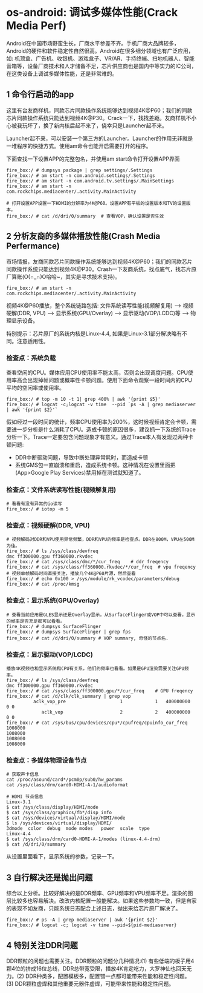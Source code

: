 # os-android: 调试多媒体性能(Crack Media Perf)

Android在中国市场野蛮生长，厂商水平参差不齐。手机厂商大品牌较多，Android的硬件和软件稳定性自然很高。Android在很多细分领域也有广泛应用，如: 机顶盒、广告机、收银机、游戏盒子、VR/AR、手持终端、扫地机器人、智能音箱等，设备厂商技术和人才储备不足，芯片供应商也是国内中等实力的IC公司，在这类设备上调试多媒体性能，还是非常难的。

## 1 命令行启动的app

这里有台友商样机，同款芯片同款操作系统能够达到视频4K@P60；我们的同款芯片同款操作系统只能达到视频4K@P30。Crack一下，找找差距。友商样机不小心被我玩坏了，换了新内核后起不来了，侥幸只是Launcher起不来。

Launcher起不来，可以安装一个第三方的Launcher。Launcher的作用无非就是一堆程序的快捷方式。使用am命令也能开启需要打开的程序。

下面查找一下设置APP的完整包名，并使用am start命令打开设置APP界面

```shell
fire_box:/ # dumpsys package | grep settings/.Settings
fire_box:/ # am start -n com.android.settings/.Settings
fire_box:/ # am start -n com.android.tv.settings/.MainSettings
fire_box:/ # am start -n com.rockchips.mediacenter/.activity.MainActivity

# 打开设置APP设置一下HDMI的分辨率为4K@P60。设置APP有平板的设置版本和TV的设置版本。
fire_box:/ # cat /d/dri/0/summary  # 查看VOP，确认设置是否生效
```

## 2 分析友商的多媒体播放性能(Crash Media Perfermance)

市场情报，友商同款芯片同款操作系统能够达到视频4K@P60；我们的同款芯片同款操作系统只能达到视频4K@P30。Crash一下友商系统，找点底气，找芯片原厂算账(O(∩_∩)O哈哈~，其实是寻求技术支持)。

```shell
fire_box:/ # am start -n com.rockchips.mediacenter/.activity.MainActivity
```

视频4K@P60播放，整个系统链路包括: 文件系统读写性能(视频解复用) --> 视频硬解(DDR, VPU) --> 显示系统(GPU/Overlay) --> 显示驱动(VOP/LCDC)等 --> 物理显示设备。

特别提示：芯片原厂的系统内核是Linux-4.4, 如果是Linux-3.1部分解决略有不同。注意适用性。

### 检查点：系统负载

查看空闲的CPU。媒体应用CPU使用率不能太高，否则会出现调度问题。CPU使用率高会出现掉帧问题或概率性卡顿问题。使用下面命令观察一段时间内的CPU平均的空闲率或使用率。

```shell
fire_box:/ # top -m 10 -t 1| grep 400% | awk '{print $5}'
fire_box:/ # logcat -c;logcat -v time  --pid `ps -A | grep mediaserver | awk '{print $2}'`
```

假如经过一段时间的统计，频率CPU使用率为200%，这时候视频肯定会卡顿，需要进一步分析是什么消耗了CPU。造成卡顿的原因很多，建议抓一下系统的Trace分析一下。Trace一定要包含问题现象才有意义。通过Trace本人有发现过两种卡顿问题:

- DDR中断驱动问题，导致中断处理异常耗时，而造成卡顿
- 系统GMS包一直崩溃和重启，造成系统卡顿。这种情况在设置里面把(App>Google Play Services)禁用掉在测试就知道了。

### 检查点：文件系统读写性能(视频解复用)

```shell
# 看看有没有异常的io读写
fire_box:/ # iotop -m 5
```

### 检查点：视频硬解(DDR, VPU)

```shell
# 视频解码对DDR和VPU使用异常频繁，DDR和VPU的频率是检查点。DDR在800M，VPU在500M为佳。
fire_box:/ # ls /sys/class/devfreq
dmc ff300000.gpu ff360000.rkvdec
fire_box:/ # cat /sys/class/dmc/*/cur_freq    # ddr freqency
fire_box:/ # cat /sys/class/ff360000.rkvdec/*/cur_freq  # vpu freqency
# 视频单帧解码时间直接关注，播放几个4K@P60片源，然后查看
fire_box:/ # echo 0x100 > /sys/module/rk_vcodec/parameters/debug
fire_box:/ # cat /proc/kmsg
```

### 检查点：显示系统(GPU/Overlay)

```shell
# 查看当前应用是GLES显示还是Overlay显示。从SurfaceFlinger或VOP中可以查看。显示的帧率是否充足都可以看看。
fire_box:/ # dumpsys SurfaceFlinger
fire_box:/ # dumpsys SurfaceFlinger | grep fps
fire_box:/ # cat /d/dri/0/summary # VOP summary, 奇怪的节点名.
```

### 检查点：显示驱动(VOP/LCDC)

```shell
播放4K视频也和显示系统和CPU有关系，他们的频率也看看。如果是GPU渲染需要关注GPU频率。
fire_box:/ # ls /sys/class/devfreq
dmc ff300000.gpu ff360000.rkvdec
fire_box:/ # cat /sys/class/ff300000.gpu/*/cur_freq    # GPU freqency
fire_box:/ # cat /d/clk/clk_summary | grep vop
          aclk_vop_pre                    1            1   400000000          0 0
             aclk_vop                     2            2   400000000          0 0
fire_box:/ # cat /sys/bus/cpu/devices/cpu*/cpufreq/cpuinfo_cur_freq
1008000
1008000
1008000
1008000
```

### 检查点：多媒体物理设备节点

```shell
# 获取声卡信息
cat /proc/asound/card*/pcm0p/sub0/hw_params
cat /sys/class/drm/card0-HDMI-A-1/audioformat

# HDMI 节点信息
Linux-3.1
$ cat /sys/class/display/HDMI/mode
$ cat /sys/class/graphics/fb*/disp_info
$ cat /sys/devices/virtual/display/HDMI/mode
$ ls /sys/devices/virtual/display/HDMI/
3dmode  color  debug  mode modes   power  scale  type
Linux-4.4
$ cat /sys/class/drm/card0-HDMI-A-1/modes (linux-4.4-drm)
$ cat /d/dri/0/summary
```

从设置里面看下，显示系统的参数，记录一下。

## 3 自行解决还是抛出问题

综合以上分析。比较好解决的是DDR频率、GPU频率和VPU频率不足。渲染的图层比较多也容易解决。改改内核配置一般能解决。如果这些参数均一致，但是自家的表现不如友商，只能系统日志配合上述日志，抛出来给芯片原厂解决了。

```shell
fire_box:/ # ps -A | grep mediaserver | awk '{print $2}'
fire_box:/ # logcat -c; logcat -v time --pid=${pid-mediaserver}
```

## 4 特别关注DDR问题

DDR颗粒的问题也需要关注。DDR颗粒的问题分几种情况:(1) 有些低端的板子用4颗4位的拼成16位总线，DDR总带宽受限，播放4K肯定吃力，大罗神仙也回天无力。(2) DDR种类多，配置模板多，配置错一点都可能带来性能和稳定性问题。(3) DDR颗粒虚焊和其他重要元器件虚焊，可能带来性能和稳定性问题。